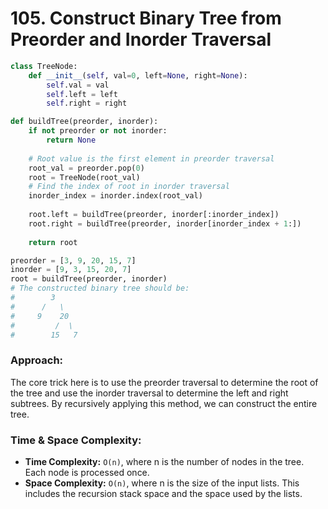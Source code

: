 # 105. Construct Binary Tree from Preorder and Inorder Traversal

```python
class TreeNode:
    def __init__(self, val=0, left=None, right=None):
        self.val = val
        self.left = left
        self.right = right

def buildTree(preorder, inorder):
    if not preorder or not inorder:
        return None
    
    # Root value is the first element in preorder traversal
    root_val = preorder.pop(0)
    root = TreeNode(root_val)
    # Find the index of root in inorder traversal
    inorder_index = inorder.index(root_val)
    
    root.left = buildTree(preorder, inorder[:inorder_index])
    root.right = buildTree(preorder, inorder[inorder_index + 1:])
    
    return root

preorder = [3, 9, 20, 15, 7]
inorder = [9, 3, 15, 20, 7]
root = buildTree(preorder, inorder)
# The constructed binary tree should be:
#        3
#      /   \
#     9    20
#         /  \
#        15   7
```

### Approach:
The core trick here is to use the preorder traversal to determine the root of the tree and use the inorder traversal to determine the left and right subtrees. By recursively applying this method, we can construct the entire tree.

### Time & Space Complexity:
- **Time Complexity:** `O(n)`, where n is the number of nodes in the tree. Each node is processed once.
- **Space Complexity:** `O(n)`, where n is the size of the input lists. This includes the recursion stack space and the space used by the lists.
